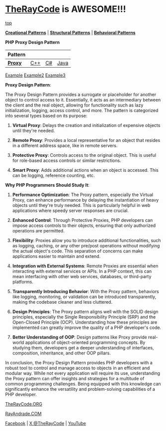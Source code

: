# [TheRayCode](../../../README.md) is AWESOME!!!

[top](../README.md)

**[Creational Patterns](../README.md)** | **[Structural Patterns](../../Structural/README.md)** | **[Behavioral Patterns](../../Behavioral/README.md)**

**PHP Proxy Design Pattern**

|Pattern|   |   |   |
|---|---|---|---|
| [**Proxy**](README.md) | [C++](../../../Csharp/Structural/Flyweight/README.md) | [C#](../../../Csharp/Structural/Flyweight/README.md) | [Java](../../../Java/Structural/Flyweight/README.md) |

[Example](Example/README.md) [Example2](Example2/README.md) [Example3](Example3/README.md)

**Proxy Design Pattern**:

The Proxy Design Pattern provides a surrogate or placeholder for another object to control access to it. Essentially, it acts as an intermediary between the client and the real object, allowing for functionality such as lazy initialization, logging, access control, and more. The pattern is categorized into several types based on its purpose:

1. **Virtual Proxy**: Delays the creation and initialization of expensive objects until they're needed.
  
2. **Remote Proxy**: Provides a local representative for an object that resides in a different address space, like in remote servers.

3. **Protective Proxy**: Controls access to the original object. This is useful for role-based access controls or similar restrictions.

4. **Smart Proxy**: Adds additional actions when an object is accessed. This can be logging, reference counting, etc.

**Why PHP Programmers Should Study It**:

1. **Performance Optimization**: The Proxy pattern, especially the Virtual Proxy, can enhance performance by delaying the instantiation of heavy objects until they're truly needed. This is particularly helpful in web applications where speedy server responses are crucial.

2. **Enhanced Control**: Through Protective Proxies, PHP developers can impose access controls to their objects, ensuring that only authorized operations are permitted.

3. **Flexibility**: Proxies allow you to introduce additional functionalities, such as logging, caching, or any other pre/post operations without modifying the actual object's code. This separation of concerns can make applications easier to maintain and extend.

4. **Integration with External Systems**: Remote Proxies are essential when interacting with external services or APIs. In a PHP context, this can mean interfacing with other web services, databases, or third-party platforms.

5. **Transparently Introducing Behavior**: With the Proxy pattern, behaviors like logging, monitoring, or validation can be introduced transparently, making the codebase cleaner and less cluttered.

6. **Design Principles**: The Proxy pattern aligns well with the SOLID design principles, especially the Single Responsibility Principle (SRP) and the Open-Closed Principle (OCP). Understanding how these principles are implemented can greatly improve the quality of a PHP developer's code.

7. **Better Understanding of OOP**: Design patterns like Proxy provide real-world applications of object-oriented programming concepts. By studying them, developers get a deeper understanding of interfaces, composition, inheritance, and other OOP pillars.

In conclusion, the Proxy Design Pattern provides PHP developers with a robust tool to control and manage access to objects in an efficient and modular way. While not every application will require its use, understanding the Proxy pattern can offer insights and strategies for a multitude of common programming challenges. Being equipped with this knowledge can significantly enhance the versatility and problem-solving capabilities of a PHP developer.

[TheRayCode.ORG](https://www.TheRayCode.org)

[RayAndrade.COM](https://www.RayAndrade.com)

[Facebook](https://www.facebook.com/TheRayCode/) | [X @TheRayCode](https://www.x.com/TheRayCode/) | [YouTube](https://www.youtube.com/TheRayCode/)
